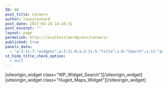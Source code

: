 ```yaml
---
ID: 60
post_title: Careers
author: lousyleonard
post_date: 2017-03-24 14:16:31
post_excerpt: ""
layout: page
permalink: http://localhost/wordpress/careers/
published: true
panels_data:
  - 'a:3:{s:7:"widgets";a:2:{i:0;a:2:{s:5:"title";s:6:"Search";s:11:"panels_info";a:7:{s:5:"class";s:16:"WP_Widget_Search";s:3:"raw";b:0;s:4:"grid";i:0;s:4:"cell";i:3;s:2:"id";i:0;s:9:"widget_id";s:36:"0eb2528e-97ba-4b5c-9d1d-4ab83b400ad6";s:5:"style";a:1:{s:18:"background_display";s:4:"tile";}}}i:1;a:3:{s:8:"g_map_id";s:1:"2";s:5:"title";s:0:"";s:11:"panels_info";a:7:{s:5:"class";s:18:"Hugeit_Maps_Widget";s:3:"raw";b:0;s:4:"grid";i:1;s:4:"cell";i:1;s:2:"id";i:1;s:9:"widget_id";s:36:"d9693965-1c32-4e0d-ae95-8cae6eae6692";s:5:"style";a:1:{s:18:"background_display";s:4:"tile";}}}}s:5:"grids";a:2:{i:0;a:2:{s:5:"cells";i:4;s:5:"style";a:0:{}}i:1;a:2:{s:5:"cells";i:2;s:5:"style";a:0:{}}}s:10:"grid_cells";a:6:{i:0;a:4:{s:4:"grid";i:0;s:5:"index";i:0;s:6:"weight";d:0.25;s:5:"style";a:0:{}}i:1;a:4:{s:4:"grid";i:0;s:5:"index";i:1;s:6:"weight";d:0.25;s:5:"style";a:0:{}}i:2;a:4:{s:4:"grid";i:0;s:5:"index";i:2;s:6:"weight";d:0.25;s:5:"style";a:0:{}}i:3;a:4:{s:4:"grid";i:0;s:5:"index";i:3;s:6:"weight";d:0.25;s:5:"style";a:0:{}}i:4;a:4:{s:4:"grid";i:1;s:5:"index";i:0;s:6:"weight";d:0.5;s:5:"style";a:0:{}}i:5;a:4:{s:4:"grid";i:1;s:5:"index";i:1;s:6:"weight";d:0.5;s:5:"style";a:0:{}}}}'
st_hide_title_check_option:
  - null
---
```

<div id="pl-60"  class="panel-layout" ><div id="pg-60-0"  class="panel-grid panel-no-style" ><div id="pgc-60-0-0"  class="panel-grid-cell panel-grid-cell-empty"  data-weight="0.25" ></div><div id="pgc-60-0-1"  class="panel-grid-cell panel-grid-cell-empty"  data-weight="0.25" ></div><div id="pgc-60-0-2"  class="panel-grid-cell panel-grid-cell-empty"  data-weight="0.25" ></div><div id="pgc-60-0-3"  class="panel-grid-cell"  data-weight="0.25" ><div id="panel-60-0-3-0" class="so-panel widget widget_search panel-first-child panel-last-child" data-index="0" data-style="{&quot;background_display&quot;:&quot;tile&quot;}" >[siteorigin_widget class="WP_Widget_Search"]<input type="hidden" value="{&quot;instance&quot;:{&quot;title&quot;:&quot;Search&quot;},&quot;args&quot;:{&quot;before_widget&quot;:&quot;&lt;div id=\&quot;panel-60-0-3-0\&quot; class=\&quot;so-panel widget widget_search panel-first-child panel-last-child\&quot; data-index=\&quot;0\&quot; data-style=\&quot;{&amp;quot;background_display&amp;quot;:&amp;quot;tile&amp;quot;}\&quot; &gt;&quot;,&quot;after_widget&quot;:&quot;&lt;\/div&gt;&quot;,&quot;before_title&quot;:&quot;&lt;h3 class=\&quot;widget-title\&quot;&gt;&quot;,&quot;after_title&quot;:&quot;&lt;\/h3&gt;&quot;,&quot;widget_id&quot;:&quot;widget-0-3-0&quot;}}" />[/siteorigin_widget]</div></div></div><div id="pg-60-1"  class="panel-grid panel-no-style" ><div id="pgc-60-1-0"  class="panel-grid-cell panel-grid-cell-empty"  data-weight="0.5" ></div><div id="pgc-60-1-1"  class="panel-grid-cell"  data-weight="0.5" ><div id="panel-60-1-1-0" class="so-panel widget widget_hugeit_maps_widget panel-first-child panel-last-child" data-index="1" data-style="{&quot;background_display&quot;:&quot;tile&quot;}" >[siteorigin_widget class="Hugeit_Maps_Widget"]<input type="hidden" value="{&quot;instance&quot;:{&quot;g_map_id&quot;:&quot;2&quot;,&quot;title&quot;:&quot;&quot;},&quot;args&quot;:{&quot;before_widget&quot;:&quot;&lt;div id=\&quot;panel-60-1-1-0\&quot; class=\&quot;so-panel widget widget_hugeit_maps_widget panel-first-child panel-last-child\&quot; data-index=\&quot;1\&quot; data-style=\&quot;{&amp;quot;background_display&amp;quot;:&amp;quot;tile&amp;quot;}\&quot; &gt;&quot;,&quot;after_widget&quot;:&quot;&lt;\/div&gt;&quot;,&quot;before_title&quot;:&quot;&lt;h3 class=\&quot;widget-title\&quot;&gt;&quot;,&quot;after_title&quot;:&quot;&lt;\/h3&gt;&quot;,&quot;widget_id&quot;:&quot;widget-1-1-0&quot;}}" />[/siteorigin_widget]</div></div></div></div>